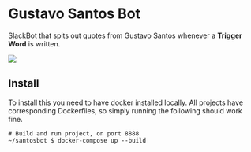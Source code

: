# Gustavo Santos Bot

SlackBot that spits out quotes from Gustavo Santos whenever a **Trigger Word** is written.

![](https://i.imgur.com/nM3mJd3.jpg)

## Install 

To install this you need to have docker installed locally. 
All projects have corresponding Dockerfiles, so simply running the following should work fine.

```shell script
# Build and run project, on port 8888
~/santosbot $ docker-compose up --build
```

